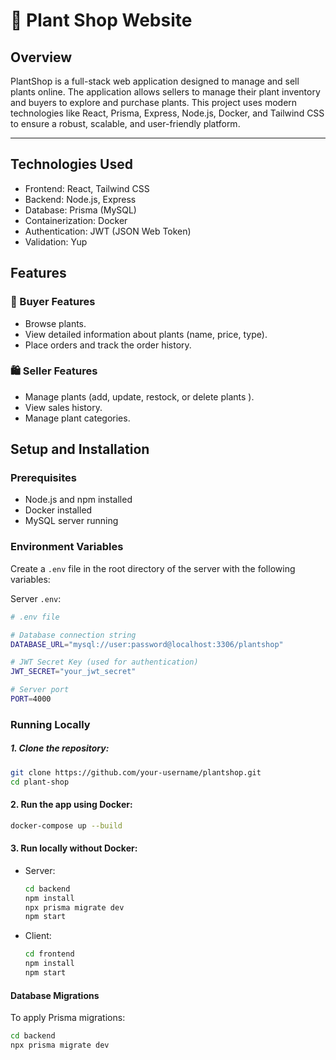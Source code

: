 # 🌿 Plant Shop Website

## Overview 
PlantShop is a full-stack web application designed to manage and sell plants online. The application allows sellers to manage their plant inventory and buyers to explore and purchase plants. This project uses modern technologies like React, Prisma, Express, Node.js, Docker, and Tailwind CSS to ensure a robust, scalable, and user-friendly platform.

-----------------------------------------------------------

## Technologies Used
- Frontend: React, Tailwind CSS
- Backend: Node.js, Express
- Database: Prisma (MySQL)
- Containerization: Docker
- Authentication: JWT (JSON Web Token)
- Validation: Yup

## Features
### 🛒 Buyer Features
* Browse  plants.
* View detailed information about plants (name, price, type).
* Place orders and track the order history.
### 🛍️ Seller Features
* Manage plants (add, update, restock, or delete plants ).
* View sales history.
* Manage plant categories.  

## Setup and Installation
### Prerequisites
* Node.js and npm installed
* Docker installed
* MySQL server running
  
### Environment Variables
Create a `.env` file in the root directory of the server with the following variables:

Server `.env`:

```bash
# .env file

# Database connection string
DATABASE_URL="mysql://user:password@localhost:3306/plantshop"

# JWT Secret Key (used for authentication)
JWT_SECRET="your_jwt_secret"

# Server port
PORT=4000
```

### Running Locally
##### 1. Clone the repository:
```bash
git clone https://github.com/your-username/plantshop.git
cd plant-shop
```
#### 2. Run the app using Docker:
```bash
docker-compose up --build
```

#### 3. Run locally without Docker:

* Server:

    ```bash
    cd backend
    npm install
    npx prisma migrate dev
    npm start
    ```
* Client:
  ```bash
  cd frontend
  npm install
  npm start
  ```
#### Database Migrations
To apply Prisma migrations:
```bash
cd backend
npx prisma migrate dev
```